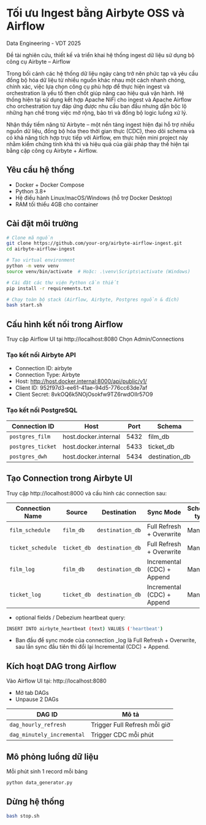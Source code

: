 # Tối ưu Ingest bằng Airbyte OSS và Airflow

Data Engineering - VDT 2025

Đề tài nghiên cứu, thiết kế và triển khai hệ thống ingest dữ liệu sử dụng bộ công cụ Airbyte – Airflow

Trong bối cảnh các hệ thống dữ liệu ngày càng trở nên phức tạp và yêu cầu đồng bộ hóa dữ liệu từ nhiều nguồn khác nhau một cách nhanh chóng, chính xác, việc lựa chọn công cụ phù hợp để thực hiện ingest và orchestration là yếu tố then chốt giúp nâng cao hiệu quả vận hành. Hệ thống hiện tại sử dụng kết hợp Apache NiFi cho ingest và Apache Airflow cho orchestration tuy đáp ứng được nhu cầu ban đầu nhưng dần bộc lộ những hạn chế trong việc mở rộng, bảo trì và đồng bộ logic luồng xử lý.

Nhận thấy tiềm năng từ Airbyte – một nền tảng ingest hiện đại hỗ trợ nhiều nguồn dữ liệu, đồng bộ hóa theo thời gian thực (CDC), theo dõi schema và có khả năng tích hợp trực tiếp với Airflow, em thực hiện mini project này nhằm kiểm chứng tính khả thi và hiệu quả của giải pháp thay thế hiện tại bằng cặp công cụ Airbyte + Airflow.

## Yêu cầu hệ thống

- Docker + Docker Compose
- Python 3.8+
- Hệ điều hành Linux/macOS/Windows (hỗ trợ Docker Desktop)
- RAM tối thiểu 4GB cho container

## Cài đặt môi trường

```bash
# Clone mã nguồn
git clone https://github.com/your-org/airbyte-airflow-ingest.git
cd airbyte-airflow-ingest

# Tạo virtual environment
python -m venv venv
source venv/bin/activate  # Hoặc: .\venv\Scripts\activate (Windows)

# Cài đặt các thư viện Python cần thiết
pip install -r requirements.txt

# Chạy toàn bộ stack (Airflow, Airbyte, Postgres nguồn & đích)
bash start.sh
```

## Cấu hình kết nối trong Airflow

Truy cập Airflow UI tại http://localhost:8080
Chọn Admin/Connections

### Tạo kết nối Airbyte API

- Connection ID: airbyte
- Connection Type: Airbyte
- Host: http://host.docker.internal:8000/api/public/v1/
- Client ID: 952f97d3-ee61-41ae-94d5-776cc63de7af
- Client Secret: 8vkOQ6k5NOjOsokfw9TZ6rwdOIIr57O9

### Tạo kết nối PostgreSQL

| Connection ID    | Host                  | Port | Schema       |
|------------------|-----------------------|------|--------------|
| `postgres_film`  | host.docker.internal  | 5432 | film_db      |
| `postgres_ticket`| host.docker.internal  | 5433 | ticket_db    |
| `postgres_dwh`   | host.docker.internal  | 5434 | destination_db |

## Tạo Connection trong Airbyte UI

Truy cập http://localhost:8000 và cấu hình các connection sau:

| Connection Name  | Source     | Destination | Sync Mode                      | Schedule type  |
|------------------|------------|-------------|--------------------------------|--------|
| `film_schedule`  | `film_db`  | `destination_db`       | Full Refresh + Overwrite       | Manual |
| `ticket_schedule`| `ticket_db`| `destination_db`       | Full Refresh + Overwrite       | Manual |
| `film_log`       | `film_db`  | `destination_db`       | Incremental (CDC) + Append     | Manual |
| `ticket_log`     | `ticket_db`| `destination_db`       | Incremental (CDC) + Append     | Manual |

- optional fields / Debezium heartbeat query: 
```bash
INSERT INTO airbyte_heartbeat (text) VALUES ('heartbeat')
```

- Ban đầu để sync mode của connection _log là Full Refresh + Overwrite, sau lần sync đầu tiên thì đổi lại Incremental (CDC) + Append.

## Kích hoạt DAG trong Airflow

Vào Airflow UI tại: http://localhost:8080
- Mở tab DAGs
- Unpause 2 DAGs

| DAG ID                   | Mô tả                           |
|--------------------------|----------------------------------|
| `dag_hourly_refresh`     | Trigger Full Refresh mỗi giờ     |
| `dag_minutely_incremental` | Trigger CDC mỗi phút             |

## Mô phỏng luồng dữ liệu

Mỗi phút sinh 1 record mỗi bảng

```bash
python data_generator.py
```

## Dừng hệ thống

```bash
bash stop.sh
```